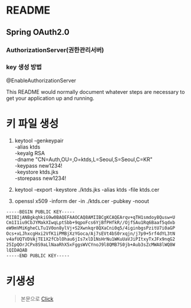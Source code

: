 # README #
## Spring OAuth2.0
### AuthorizationServer(권한관리서버)
### key 생성 방법

@EnableAuthorizationServer

This README would normally document whatever steps are necessary to get your application up and running.


# 키 파일 생성 #

1. keytool -genkeypair \
           -alias ktds \
           -keyalg RSA \
           -dname "CN=Auth,OU=,O=ktds,L=Seoul,S=Seoul,C=KR" \
           -keypass new1234! \
           -keystore ktds.jks \
           -storepass new1234!

1. keytool -export -keystore ./ktds.jks -alias ktds -file ktds.cer

1. openssl x509 -inform der -in ./ktds.cer -pubkey -noout



```sh
-----BEGIN PUBLIC KEY-----
MIIBIjANBgkqhkiG9w0BAQEFAAOCAQ8AMIIBCgKCAQEArqv+qTH1smdoy8Qusw+U
Cm1I1iu9CbJYMakXIwqLptSbb+9qpoFcs6YjBfPHfkR//OjfSAu1Rq6Baaf5qdxb
eW9mVMiKgheCLTu1V0on8ylVj+S2Xwnkqr8QXaCni0q5/4iginbgsPzitU7i0aGP
Ocs+xLJhxcgHxi2VfK1iPMBjXzYGoca/Aj7sEVt4bS0rxqjn/j7p9+5rf4dYL3tN
v4afUQTVDVAjTE1X2fCblOhau6jIs7xlD1NsHrNu1WKuUaVJiPItxyTxJFx9nqG2
25IpQOrJCPx8S9aLlNaaRhX5xFggsWVCYnoJ9l8QMB7S0jb+Aub3sZcMWA8lWQ8W
lQIDAQAB
-----END PUBLIC KEY-----
```
# 키생성 


> 본문으로 [Click](README.md)